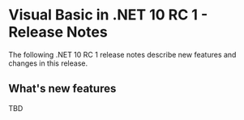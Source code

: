 # Visual Basic in .NET 10 RC 1 - Release Notes

The following .NET 10 RC 1 release notes describe new features and changes in this release.

## What's new features

TBD
